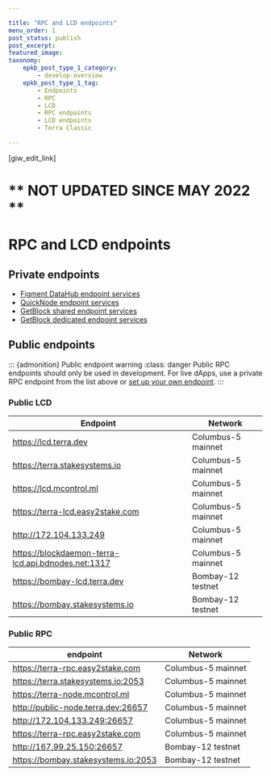 ```yaml
---

title: "RPC and LCD endpoints"
menu_order: 1
post_status: publish
post_excerpt: 
featured_image: 
taxonomy:
    epkb_post_type_1_category:
        - develop-overview
    epkb_post_type_1_tag:
        - Endpoints
        - RPC
        - LCD
        - RPC endpoints
        - LCD endpoints
        - Terra Classic

---
```

<p>[giw_edit_link]</p>

# ** NOT UPDATED SINCE MAY 2022 **

# RPC and LCD endpoints

## Private endpoints

- [Figment DataHub endpoint services](https://www.figment.io/datahub)
- [QuickNode endpoint services](https://www.quicknode.com/)
- [GetBlock shared endpoint services](https://getblock.io/nodes/luna/)
- [GetBlock dedicated endpoint services](https://getblock.io/dedicated-nodes/luna/)

## Public endpoints

::: {admonition} Public endpoint warning
:class: danger
Public RPC endpoints should only be used in development. For live dApps, use a private RPC endpoint from the list above or [set up your own endpoint](../full-node/run-a-full-terra-node/system-config.md).
:::

### Public LCD

| Endpoint                         | Network            |
|----------------------------------|--------------------|
| https://lcd.terra.dev            | Columbus-5 mainnet |
| https://terra.stakesystems.io    | Columbus-5 mainnet |
| https://lcd.mcontrol.ml          | Columbus-5 mainnet |
| https://terra-lcd.easy2stake.com | Columbus-5 mainnet |
| http://172.104.133.249           | Columbus-5 mainnet |
| https://blockdaemon-terra-lcd.api.bdnodes.net:1317 | Columbus-5 mainnet |
| https://bombay-lcd.terra.dev     | Bombay-12 testnet  |
| https://bombay.stakesystems.io   | Bombay-12 testnet  |

### Public RPC

| endpoint                                 |         Network    |
|------------------------------------------|--------------------|
| https://terra-rpc.easy2stake.com         | Columbus-5 mainnet |
| https://terra.stakesystems.io:2053       | Columbus-5 mainnet |
| https://terra-node.mcontrol.ml           | Columbus-5 mainnet |
| http://public-node.terra.dev:26657       | Columbus-5 mainnet |
| http://172.104.133.249:26657             | Columbus-5 mainnet |
| https://terra-rpc.easy2stake.com         | Columbus-5 mainnet |
| http://167.99.25.150:26657               | Bombay-12 testnet  |
| https://bombay.stakesystems.io:2053      | Bombay-12 testnet  |

